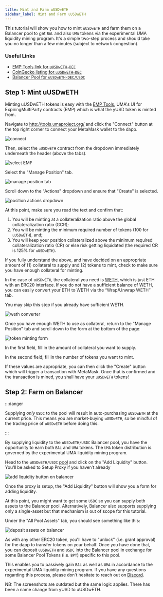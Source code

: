 ```yaml
---
title: Mint and Farm uUSDwETH
sidebar_label: Mint and Farm uUSDwETH
---
```


This tutorial will show you how to mint `uUSDwETH` and farm them on a Balancer pool
to get `BAL` and also `UMA` tokens via the experimental UMA liquidity mining
program. It's a simple two-step process and should take you no longer than a few
minutes (subject to network congestion).

### Useful Links

- [EMP Tools link for `uUSDwETH-DEC`](https://tools.umaproject.org/?address=0x3605Ec11BA7bD208501cbb24cd890bC58D2dbA56)
- [CoinGecko listing for `uUSDwETH-DEC`](https://www.coingecko.com/en/coins/uusd-synthetic-token-expiring-31-december-2020)
- [Balancer Pool for `uUSDwETH-DEC/USDC`](https://pools.balancer.exchange/#/pool/0xcce41676a4624f4a1e33a787a59d6bf96e5067bc/)

## Step 1: Mint uUSDwETH

Minting uUSDwETH tokens is easy with the [EMP Tools](http://tools.umaproject.org/),
UMA's UI for ExpiringMultiParty contracts (EMP) which is what the yUSD token is
minted from.

Navigate to http://tools.umaproject.org/ and click the "Connect" button at the
top right corner to connect your MetaMask wallet to the dapp.

![connect](/docs/developers/emp_connect.png)

Then, select the `uUSDwETH` contract from the dropdown immediately underneath the
header (above the tabs).

![select EMP](/docs/developers/emp_select.png)

Select the "Manage Position" tab.

![manage position tab](/docs/developers/emp_manage-position.png)

Scroll down to the "Actions" dropdown and ensure that "Create" is selected.

![position actions dropdown](/docs/developers/emp_actions.png)

At this point, make sure you read the text and confirm that:

1. You will be minting at a collateralization ratio above the global
   collateralization ratio (GCR);
2. You will be minting the minimum required number of tokens (100 for `uUSDwETH`),
   and;
3. You will keep your position collateralized above the minimum required
   collateralization ratio (CR) or else risk getting liquidated (the required CR
   is 125% for `uUSDwETH`).

If you fully understand the above, and have decided on an appropriate amount of
(1) collateral to supply and (2) tokens to mint, check to make sure you have
enough collateral for minting.

In the case of `uUSDwETH`, the collateral you need is [WETH](https://weth.io/),
which is just ETH with an ERC20 interface. If you do not have a sufficient
balance of WETH, you can easily convert your ETH to WETH via the “Wrap/Unwrap
WETH” tab.

You may skip this step if you already have sufficient WETH.

![weth converter](/docs/developers/emp_weth.png)

Once you have enough WETH to use as collateral, return to the "Manage Position"
tab and scroll down to the form at the bottom of the page:

![token minting form](/docs/developers/emp_form.png)

In the first field, fill in the amount of collateral you want to supply.

In the second field, fill in the number of tokens you want to mint.

If these values are appropriate, you can then click the "Create" button which
will trigger a transaction with MetaMask. Once that is confirmed and the
transaction is mined, you shall have your `uUSDwETH` tokens!

## Step 2: Farm on Balancer

:::danger

Supplying _only_ `USDC` to the pool will result in auto-purchasing `uUSDwETH` at the current price. This means you are market-buying `uUSDwETH`, so be mindful of the trading price of `uUSDwETH` before doing this.

:::

By supplying liquidity to the `uUSDwETH/USDC` Balancer pool, you have the
opportunity to earn both `BAL` and `UMA` tokens. The `UMA` token distribution is
governed by the experimental UMA liquidity mining program.

Head to the `uUSDwETH/USDC`
[pool](https://pools.balancer.exchange/#/pool/0xcce41676a4624f4a1e33a787a59d6bf96e5067bc/)
and click on the "Add Liquidity" button. You’ll be asked to Setup Proxy if you
haven’t already

![add liquidity button on balancer](/docs/developers/bal_add-liquidity.png)

Once the proxy is setup, the "Add Liquidity" button will show you a form for
adding liquidity.

At this point, you might want to get some `USDC` so you can supply both assets
to the Balancer pool. Alternatively, Balancer also supports supplying only a
single-asset but that mechanism is out of scope for this tutorial.

Under the "All Pool Assets" tab, you should see something like this:

![deposit assets on balancer](/docs/developers/bal_deposit.png)

As with any other ERC20 token, you'll have to "unlock" (i.e. grant approval) for
the dapp to transfer tokens on your behalf. Once you have done that, you can
deposit `uUSDwETH` and `USDC` into the Balancer pool in exchange for some Balancer
Pool Tokens (i.e. `BPT`) specific to this pool.

This enables you to passively gain `BAL` as well as `UMA` in accordance to the
experimental UMA liquidity mining program. If you have any questions regarding
this process, please don't hesitate to reach out on
[Discord](https://discord.umaproject.org/).

NB: The screenshots are outdated but the same logic applies. There has been a name change from yUSD to uUSDwETH.
